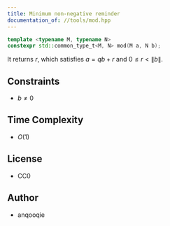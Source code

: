 ```yaml
---
title: Minimum non-negative reminder
documentation_of: //tools/mod.hpp
---
```


```cpp
template <typename M, typename N>
constexpr std::common_type_t<M, N> mod(M a, N b);
```

It returns $r$, which satisfies $a = qb + r$ and $0 \leq r < \|b\|$.

## Constraints
- $b \neq 0$

## Time Complexity
- $O(1)$

## License
- CC0

## Author
- anqooqie
